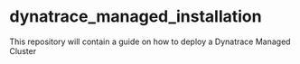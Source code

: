# dynatrace_managed_installation
This repository will contain a guide on how to deploy a Dynatrace Managed Cluster
